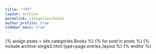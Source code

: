 ```yaml
---
title: "기타"
layout: archive
permalink: categories/books
author_profile: true
sidebar_main: true
---
```


{% assign posts = site.categories.Books %}
{% for post in posts %} {% include archive-single2.html type=page.entries_layout %} {% endfor %}
